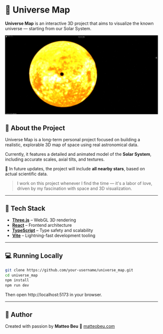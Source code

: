 # 🌌 Universe Map

**Universe Map** is an interactive 3D project that aims to visualize the known universe — starting from our Solar System.

![Universe Map Preview](./public/preview.png)

## 🚀 About the Project

Universe Map is a long-term personal project focused on building a realistic, explorable 3D map of space using real astronomical data.

Currently, it features a detailed and animated model of the **Solar System**, including accurate scales, axial tilts, and textures.

🔭 In future updates, the project will include **all nearby stars**, based on actual scientific data.

> I work on this project whenever I find the time — it's a labor of love, driven by my fascination with space and 3D visualization.

---

## 🧪 Tech Stack

- **[Three.js](https://threejs.org/)** – WebGL 3D rendering
- **[React](https://reactjs.org/)** – Frontend architecture
- **[TypeScript](https://www.typescriptlang.org/)** – Type safety and scalability
- **[Vite](https://vitejs.dev/)** – Lightning-fast development tooling

---

## 💻 Running Locally

```bash
git clone https://github.com/your-username/universe_map.git
cd universe_map
npm install
npm run dev
```

Then open http://localhost:5173 in your browser.

---

## 👤 Author

Created with passion by **Matteo Beu**
🔗 [matteobeu.com](https://matteobeu.com)
